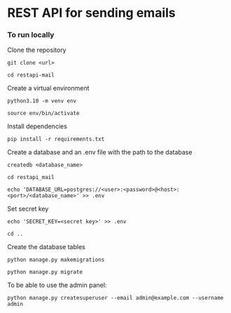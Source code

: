 # REST API for sending emails

### To run locally
Clone the repository

`git clone <url>`

`cd restapi-mail`

Create a virtual environment

`python3.10 -m venv env`

`source env/bin/activate`

Install dependencies

`pip install -r requirements.txt`

Create a database and an .env file with the path to the database

`createdb <database_name>`

`cd restapi_mail`

`echo 'DATABASE_URL=postgres://<user>:<password>@<host>:<port>/<database_name>' >> .env`

Set secret key

`echo 'SECRET_KEY=<secret key>' >> .env`

`cd ..`

Create the database tables

`python manage.py makemigrations`

`python manage.py migrate`

To be able to use the admin panel:

`python manage.py createsuperuser --email admin@example.com --username admin`